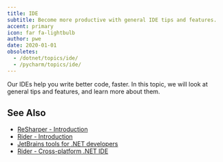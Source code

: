 ```yaml
---
title: IDE
subtitle: Become more productive with general IDE tips and features.
accent: primary
icon: far fa-lightbulb
author: pwe
date: 2020-01-01
obsoletes:
  - /dotnet/topics/ide/
  - /pycharm/topics/ide/
---
```


Our IDEs help you write better code, faster. In this topic, we will look at general tips and features, and learn more
about them.

## See Also

- [ReSharper - Introduction](https://www.jetbrains.com/help/resharper/Introduction__Index.html)
- [Rider - Introduction](https://www.jetbrains.com/help/rider/Introduction__Index.html)
- [JetBrains tools for .NET developers](https://www.jetbrains.com/dotnet/)
- [Rider - Cross-platform .NET IDE](https://www.jetbrains.com/rider/)
